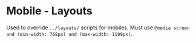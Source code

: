 # Mobile - Layouts

Used to override `../layouts/` scripts for mobiles. Must use `@media screen and (min-width: 768px) and (max-width: 1199px)`.
